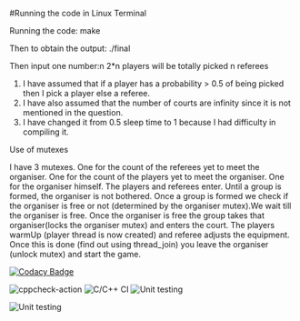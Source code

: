 #Running the code in Linux Terminal

Running the code:
make

Then to obtain the output:
./final

Then input one number:n
2*n players will be totally picked
n referees

1) I have assumed that if a player has a probability > 0.5 of being picked then I pick a player else a referee.
2) I have also assumed that the number of courts are infinity since it is not mentioned in the question.
3) I have changed it from 0.5 sleep time to 1 because I had difficulty in compiling it.

Use of mutexes

I have 3 mutexes. One for the count of the referees yet to meet the organiser. One for the count of the players yet to meet the organiser.
One for the organiser himself.
The players and referees enter. Until a group is formed, the organiser is not bothered. Once a group is formed we check if the
organiser is free or not (determined by the organiser mutex).We wait till the organiser is free. Once the organiser is free the group takes that
organiser(locks the organiser mutex) and enters the court. The players warmUp (player thread is now created) and referee adjusts the equipment.
Once this is done (find out using thread_join) you leave the organiser (unlock mutex) and start the game.




[![Codacy Badge](https://api.codacy.com/project/badge/Grade/32334a753d26480eba6bff7cc9960e6a)](https://app.codacy.com/manual/99002598/linux_genesis?utm_source=github.com&utm_medium=referral&utm_content=99002598/linux_genesis&utm_campaign=Badge_Grade_Settings)

![cppcheck-action](https://github.com/99002598/linux_genesis/workflows/cppcheck-action/badge.svg)
![C/C++ CI](https://github.com/99002598/linux_genesis/workflows/C/C++%20CI/badge.svg)
![Unit testing](https://github.com/99002598/linux_genesis/workflows/Unit%20testing/badge.svg)

![Unit testing](https://github.com/99002598/linux_genesis/workflows/Unit%20testing/badge.svg)



